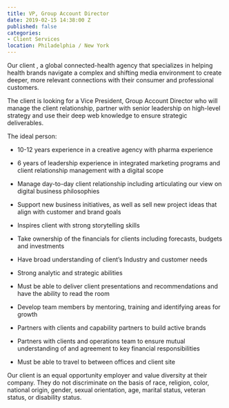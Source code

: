 ```yaml
---
title: VP, Group Account Director
date: 2019-02-15 14:38:00 Z
published: false
categories:
- Client Services
location: Philadelphia / New York
---
```


Our client , a global connected-health agency that specializes in helping health brands navigate a complex and shifting media environment to create deeper, more relevant connections with their consumer and professional customers.

The client is looking for a Vice President, Group Account Director who will manage the client relationship, partner with senior leadership on high-level strategy and use their deep web knowledge to ensure strategic deliverables.

The ideal person:

* 10-12 years experience in a creative agency with pharma experience

* 6 years of leadership experience in integrated marketing programs and client relationship management with a digital scope

* Manage day-to-day client relationship including articulating our view on digital business philosophies

* Support new business initiatives, as well as sell new project ideas that align with customer and brand goals

* Inspires client with strong storytelling skills

* Take ownership of the financials for clients including forecasts, budgets and investments

* Have broad understanding of client’s Industry and customer needs

* Strong analytic and strategic abilities

* Must be able to deliver client presentations and recommendations and have the ability to read the room

* Develop team members by mentoring, training and identifying areas for growth

* Partners with clients and capability partners to build active brands

* Partners with clients and operations team to ensure mutual understanding of and agreement to key financial responsibilities

* Must be able to travel to between offices and client site

Our client is an equal opportunity employer and value diversity at their company. They do not discriminate on the basis of race, religion, color, national origin, gender, sexual orientation, age, marital status, veteran status, or disability status.